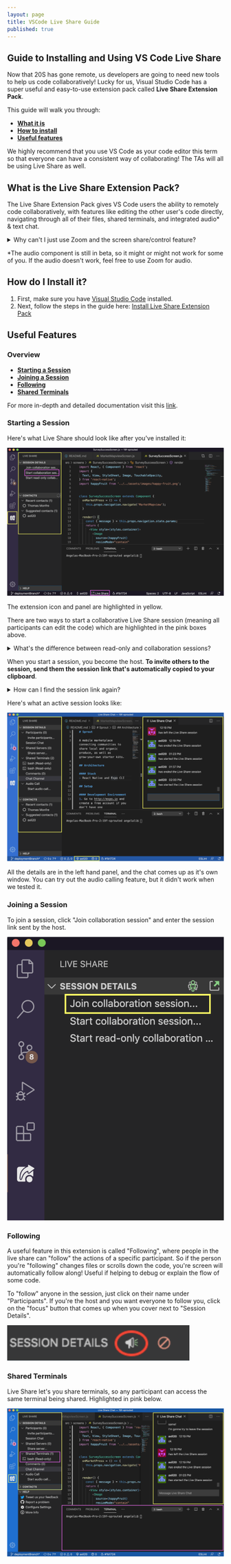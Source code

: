 ```yaml
---
layout: page
title: VSCode Live Share Guide
published: true
---
```


## Guide to Installing and Using VS Code Live Share

Now that 20S has gone remote, us developers are going to need new tools to help us code collaboratively! Lucky for us, Visual Studio Code has a super useful and easy-to-use extension pack called **Live Share Extension Pack**. 

This guide will walk you through:

- [**What it is**](#what-is-the-live-share-extension-pack?)
- [**How to install**](#how-do-i-install-it?)
- [**Useful features**](#useful-features)

We highly recommend that you use VS Code as your code editor this term so that everyone can have a consistent way of collaborating! The TAs will all be using Live Share as well.

## What is the Live Share Extension Pack?

The Live Share Extension Pack gives VS Code users the ability to remotely code collaboratively, with features like editing the other user's code directly, navigating through all of their files, shared terminals, and integrated audio* & text chat.

<details>
<summary>Why can't I just use Zoom and the screen share/control feature?</summary>
You can, but having everything in one place in VS Code makes it so much simpler to focus on the task at hand, rather than having to manage multiple apps. It also takes up a lot less RAM, so your computer won't sound like a plane engine.
</details>

*The audio component is still in beta, so it might or might not work for some of you. If the audio doesn't work, feel free to use Zoom for audio.

## How do I Install it?

1. First, make sure you have [Visual Studio Code](https://code.visualstudio.com/download) installed. 
2. Next, follow the steps in the guide here: [Install Live Share Extension Pack](https://marketplace.visualstudio.com/items?itemName=MS-vsliveshare.vsliveshare-pack)

## Useful Features

### Overview
- [**Starting a Session**](#starting-a-session)
- [**Joining a Session**](#joining-a-session)
- [**Following**](#following)
- [**Shared Terminals**](#shared-terminals)

For more in-depth and detailed documentation visit this [link](https://docs.microsoft.com/en-us/visualstudio/liveshare/use/vscode).

### Starting a Session

Here's what Live Share should look like after you've installed it:

![liveshare1](../assets/imgs/liveshare1.png)

The extension icon and panel are highlighted in yellow.

There are two ways to start a collaborative Live Share session (meaning all participants can edit the code) which are highlighted in the pink boxes above.

<details>
<summary>What's the difference between read-only and collaboration sessions?</summary>
Collaboration sessions allow all participants to edit code and access shared terminals. Read-only sessions allow participants to view the code, but not make edits.
</details>

When you start a session, you become the host. **To invite others to the session, send them the session link that's automatically copied to your clipboard**. 
<details>
<summary>How can I find the session link again?</summary>
Simply click "Invite participants..." under the Participants section in the panel, and it will copy the link for you again.
</details>


Here's what an active session looks like:

![liveshare2](../assets/imgs/liveshare2.png)

All the details are in the left hand panel, and the chat comes up as it's own window. You can try out the audio calling feature, but it didn't work when we tested it.

### Joining a Session
To join a session, click "Join collaboration session" and enter the session link sent by the host.

![liveshare3](../assets/imgs/liveshare3.png)

### Following
A useful feature in this extension is called "Following", where people in the live share can "follow" the actions of a specific participant. So if the person you're "following" changes files or scrolls down the code, you're screen will automatically follow along! Useful if helping to debug or explain the flow of some code.

To "follow" anyone in the session, just click on their name under "Participants". If you're the host and you want everyone to follow you, click on the "focus" button that comes up when you cover next to "Session Details".

![liveshare4](../assets/imgs/liveshare4.png)

### Shared Terminals

Live Share let's you share terminals, so any participant can access the same terminal being shared. Highlighted in pink below.

![liveshare5](../assets/imgs/liveshare5.png)
